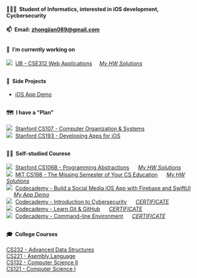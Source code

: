 #### 👨🏻‍🎓&nbsp;&nbsp;Student of Informatics, interested in iOS development, Cycbersecurity

#### 📫&nbsp;&nbsp;Email: [zhongjian089@gmail.com](mailto:zhongjian089@gmail.com) 

##

#### 📍&nbsp;&nbsp;I’m currently working on

![](https://progress-bar.dev/60)&nbsp;&nbsp;[UB - CSE312 Web Applications](https://cse312.com)&nbsp;&nbsp;&nbsp;&nbsp; *[My HW Solutions](https://github.com/a2677331/CSE312-Web-Applications)*

##

#### 📌&nbsp;&nbsp;Side Projects

- [iOS App Demo](https://www.youtube.com/playlist?list=PLE-isvGZOtw-1nRsCVy_yjKNnOzew7zLr)

##

#### 🗺&nbsp;&nbsp;I have a "Plan"

![](https://progress-bar.dev/0)&nbsp;&nbsp;[Stanford CS107 - Computer Organization & Systems](https://cs.stanford.edu/degrees/undergrad/Requirements.shtml) \
![](https://progress-bar.dev/0)&nbsp;&nbsp;[Stanford CS193 - Developing Apps for iOS](https://cs193p.sites.stanford.edu)

##

#### 🏴‍☠️&nbsp;&nbsp;Self-studied Courese

![](https://progress-bar.dev/100)&nbsp;&nbsp;[Stanford CS106B - Programming Abstractions](https://web.stanford.edu/class/archive/cs/cs106b/cs106b.1192/)  &nbsp;&nbsp;&nbsp;&nbsp; *[My HW Solutions](https://github.com/a2677331/My-Solutions-Stanford-CS106B-HW)* \
![](https://progress-bar.dev/100)&nbsp;&nbsp;[MIT CS198 - The Missing Semester of Your CS Education](https://missing.csail.mit.edu)  &nbsp;&nbsp;&nbsp;&nbsp; *[My HW Solutions](https://github.com/a2677331/MIT-Missing-Semester-My-Solutions.git)* \
![](https://progress-bar.dev/100)&nbsp;&nbsp;[Codecademy - Build a Social Media iOS App with Firebase and SwiftUI](https://www.codecademy.com/learn/paths/build-a-social-media-ios-app-with-firebase-and-swiftui) &nbsp;&nbsp;&nbsp;&nbsp; *[My App Demo](https://www.youtube.com/watch?v=Hj154rLK7hw&t=25s)* \
![](https://progress-bar.dev/100)&nbsp;&nbsp;[Codecademy - Introduction to Cybersecurity](https://www.codecademy.com/learn/introduction-to-cybersecurity) &nbsp;&nbsp;&nbsp;&nbsp; *[CERTIFICATE](https://www.codecademy.com/profiles/jianZ5320566309/certificates/de0bd5c89521d004ce449a86b0ad3319)* \
![](https://progress-bar.dev/100)&nbsp;&nbsp;[Codecademy - Learn Git & GitHub](https://www.codecademy.com/learn/learn-git) &nbsp;&nbsp;&nbsp;&nbsp; *[CERTIFICATE](https://www.codecademy.com/profiles/jianZ5320566309/certificates/a8ab218d5950c29861635cc0bf12fd13)* \
![](https://progress-bar.dev/100)&nbsp;&nbsp;[Codecademy - Command-line Environment](https://www.codecademy.com/learn/learn-the-command-line) &nbsp;&nbsp;&nbsp;&nbsp; *[CERTIFICATE](https://www.codecademy.com/profiles/jianZ5320566309/certificates/c87ba0541f8be78bc2f4ba1128233f6f)*

##

#### 🎓&nbsp;&nbsp;College Courses

[CS232 - Advanced Data Structures](https://github.com/a2677331/My-Solutions-CS232-HW) \
[CS221 - Asembly Language](https://github.com/a2677331/My-Solutions-CS221-HW) \
[CS132 - Computer Science II](https://github.com/a2677331/My-Solutions-CS132-HW) \
[CS121 - Computer Science I](https://github.com/a2677331/My-Solutions-CS121-HW)
